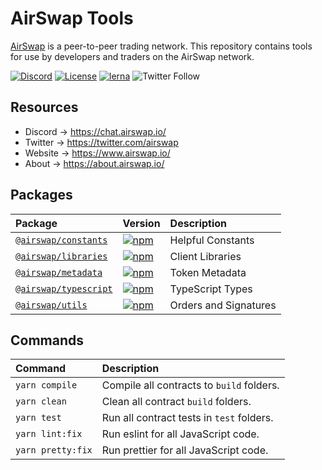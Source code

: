 # AirSwap Tools

[AirSwap](https://www.airswap.io/) is a peer-to-peer trading network. This repository contains tools for use by developers and traders on the AirSwap network.

[![Discord](https://img.shields.io/discord/590643190281928738.svg)](https://chat.airswap.io)
[![License](https://img.shields.io/badge/License-MIT-blue)](https://opensource.org/licenses/MIT)
[![lerna](https://img.shields.io/badge/maintained%20with-lerna-cc00ff.svg)](https://lerna.js.org/)
![Twitter Follow](https://img.shields.io/twitter/follow/airswap?style=social)

## Resources

- Discord → https://chat.airswap.io/
- Twitter → https://twitter.com/airswap
- Website → https://www.airswap.io/
- About → https://about.airswap.io/

## Packages

| Package                                    | Version                                                                                                       | Description           |
| :----------------------------------------- | :------------------------------------------------------------------------------------------------------------ | :-------------------- |
| [`@airswap/constants`](/packages/constants)   | [![npm](https://img.shields.io/npm/v/@airswap/constants)](https://www.npmjs.com/package/@airswap/constants)   | Helpful Constants     |
| [`@airswap/libraries`](/packages/libraries)   | [![npm](https://img.shields.io/npm/v/@airswap/libraries)](https://www.npmjs.com/package/@airswap/libraries)   | Client Libraries      |
| [`@airswap/metadata`](/packages/metadata)     | [![npm](https://img.shields.io/npm/v/@airswap/metadata)](https://www.npmjs.com/package/@airswap/metadata)     | Token Metadata        |
| [`@airswap/typescript`](/packages/typescript) | [![npm](https://img.shields.io/npm/v/@airswap/typescript)](https://www.npmjs.com/package/@airswap/typescript) | TypeScript Types      |
| [`@airswap/utils`](/packages/utils)           | [![npm](https://img.shields.io/npm/v/@airswap/utils)](https://www.npmjs.com/package/@airswap/utils)           | Orders and Signatures |

## Commands

| Command           | Description                               |
| :---------------- | :---------------------------------------- |
| `yarn compile`    | Compile all contracts to `build` folders. |
| `yarn clean`      | Clean all contract `build` folders.       |
| `yarn test`       | Run all contract tests in `test` folders. |
| `yarn lint:fix`   | Run eslint for all JavaScript code.       |
| `yarn pretty:fix` | Run prettier for all JavaScript code.     |

